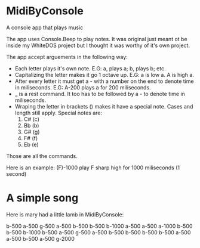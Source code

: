 # MidiByConsole
A console app that plays music

The app uses Console.Beep to play notes. It was original just meant ot be inside my WhiteDOS project but I thought it was worthy of it's own project.

The app accept arguements in the following way: 
* Each letter plays it's own note. E.G: a, plays a; b, plays b; etc.
* Capitalizing the letter makes it go 1 octave up. E.G: a is low a. A is high a.
* After every letter it must get a - with a number on the end to denote time in miliseconds. E.G: A-200 plays a for 200 miliseconds.
* _ is a rest command. It too has to be followed by a - to denote time in miliseconds.
* Wraping the letter in brackets () makes it have a special note. Cases and length still apply. Special notes are:
  1. C# (c)
  2. Bb (b)
  3. G# (g)
  4. F# (f)
  5. Eb (e)

Those are all the commands.

Here is an example: (F)-1000 play F sharp high for 1000 miliseconds (1 second)

# A simple song
Here is mary had a little lamb in MidiByConsole:

b-500 a-500 g-500 a-500 b-500 b-500 b-1000 a-500 a-500 a-1000 b-500 b-500 b-1000 b-500 a-500 g-500 a-500 b-500 b-500 b-500 b-500 a-500 a-500 b-500 a-500 g-2000

